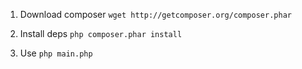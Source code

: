 1. Download composer
`wget http://getcomposer.org/composer.phar`

2. Install deps
`php composer.phar install`

3. Use
`php main.php`
